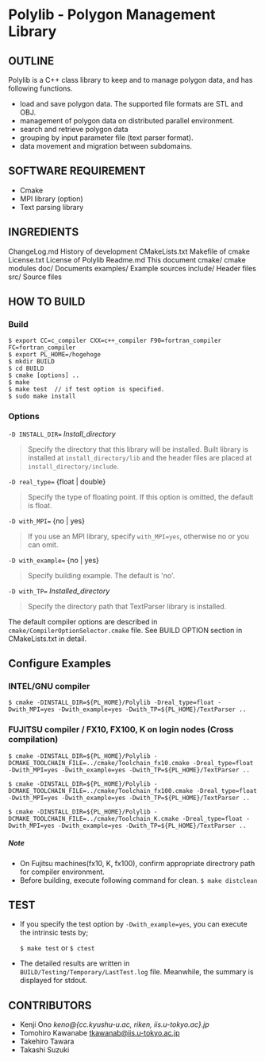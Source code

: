 # Polylib - Polygon Management Library

## OUTLINE
Polylib is a C++ class library to keep and to manage polygon data, and has following functions.

- load and save polygon data. The supported file formats are STL and OBJ.
- management of polygon data on distributed parallel environment.
- search and retrieve polygon data
- grouping by input parameter file (text parser format).
- data movement and migration between subdomains.


## SOFTWARE REQUIREMENT
- Cmake
- MPI library (option)
- Text parsing library


## INGREDIENTS

ChangeLog.md   History of development
CMakeLists.txt Makefile of cmake
License.txt    License of Polylib
Readme.md      This document
cmake/         cmake modules
doc/           Documents
examples/      Example sources
include/       Header files
src/           Source files





## HOW TO BUILD

### Build

~~~
$ export CC=c_compiler CXX=c++_compiler F90=fortran_compiler FC=fortran_compiler
$ export PL_HOME=/hogehoge
$ mkdir BUILD
$ cd BUILD
$ cmake [options] ..
$ make
$ make test  // if test option is specified.
$ sudo make install
~~~

### Options

`-D INSTALL_DIR=` *Install_directory*

>  Specify the directory that this library will be installed. Built library is
   installed at `install_directory/lib` and the header files are placed at
   `install_directory/include`.

`-D real_type=` {float | double}

>  Specify the type of floating point. If this option is omitted, the default is float.


`-D with_MPI=` {no | yes}

>  If you use an MPI library, specify `with_MPI=yes`, otherwise no or you can omit.

`-D with_example=` {no | yes}

>  Specify building example. The default is 'no'.

`-D with_TP=` *Installed_directory*

>  Specify the directory path that TextParser library is installed.


The default compiler options are described in `cmake/CompilerOptionSelector.cmake` file. See BUILD OPTION section in CMakeLists.txt in detail.



## Configure Examples

### INTEL/GNU compiler

~~~
$ cmake -DINSTALL_DIR=${PL_HOME}/Polylib -Dreal_type=float -Dwith_MPI=yes -Dwith_example=yes -Dwith_TP=${PL_HOME}/TextParser ..
~~~


### FUJITSU compiler / FX10, FX100, K on login nodes (Cross compilation)

~~~
$ cmake -DINSTALL_DIR=${PL_HOME}/Polylib -DCMAKE_TOOLCHAIN_FILE=../cmake/Toolchain_fx10.cmake -Dreal_type=float -Dwith_MPI=yes -Dwith_example=yes -Dwith_TP=${PL_HOME}/TextParser ..

$ cmake -DINSTALL_DIR=${PL_HOME}/Polylib -DCMAKE_TOOLCHAIN_FILE=../cmake/Toolchain_fx100.cmake -Dreal_type=float -Dwith_MPI=yes -Dwith_example=yes -Dwith_TP=${PL_HOME}/TextParser ..

$ cmake -DINSTALL_DIR=${PL_HOME}/Polylib -DCMAKE_TOOLCHAIN_FILE=../cmake/Toolchain_K.cmake -Dreal_type=float -Dwith_MPI=yes -Dwith_example=yes -Dwith_TP=${PL_HOME}/TextParser ..
~~~


##### Note
- On Fujitsu machines(fx10, K, fx100), confirm appropriate directrory path for compiler environment.
- Before building, execute following command for clean. `$ make distclean`



## TEST
* If you specify the test option by `-Dwith_example=yes`, you can
execute the intrinsic tests by;

	`$ make test` or `$ ctest`

* The detailed results are written in `BUILD/Testing/Temporary/LastTest.log` file.
Meanwhile, the summary is displayed for stdout.



## CONTRIBUTORS

* Kenji    Ono        *keno@{cc.kyushu-u.ac, riken, iis.u-tokyo.ac}.jp*
* Tomohiro  Kawanabe   tkawanab@iis.u-tokyo.ac.jp
* Takehiro  Tawara
* Takashi   Suzuki
